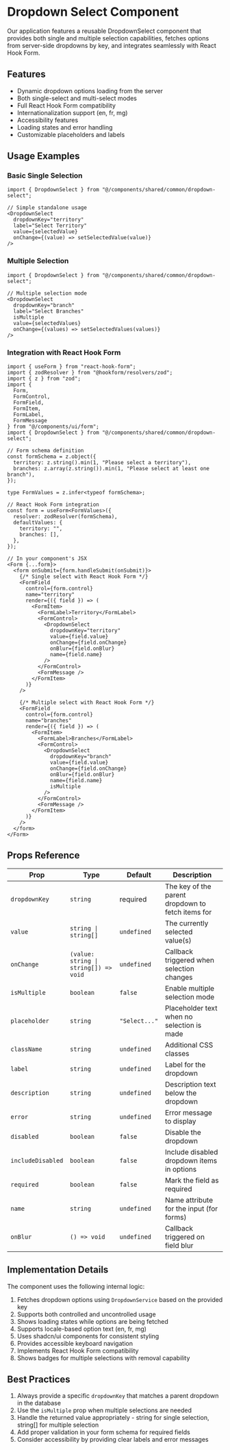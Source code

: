 # Dropdown Select Component

Our application features a reusable DropdownSelect component that provides both single and multiple selection capabilities, fetches options from server-side dropdowns by key, and integrates seamlessly with React Hook Form.

## Features

- Dynamic dropdown options loading from the server
- Both single-select and multi-select modes
- Full React Hook Form compatibility
- Internationalization support (en, fr, mg)
- Accessibility features
- Loading states and error handling
- Customizable placeholders and labels

## Usage Examples

### Basic Single Selection

```tsx
import { DropdownSelect } from "@/components/shared/common/dropdown-select";

// Simple standalone usage
<DropdownSelect 
  dropdownKey="territory" 
  label="Select Territory"
  value={selectedValue} 
  onChange={(value) => setSelectedValue(value)} 
/>
```

### Multiple Selection

```tsx
import { DropdownSelect } from "@/components/shared/common/dropdown-select";

// Multiple selection mode
<DropdownSelect 
  dropdownKey="branch" 
  label="Select Branches"
  isMultiple 
  value={selectedValues} 
  onChange={(values) => setSelectedValues(values)} 
/>
```

### Integration with React Hook Form

```tsx
import { useForm } from "react-hook-form";
import { zodResolver } from "@hookform/resolvers/zod";
import { z } from "zod";
import { 
  Form, 
  FormControl, 
  FormField, 
  FormItem, 
  FormLabel,
  FormMessage 
} from "@/components/ui/form";
import { DropdownSelect } from "@/components/shared/common/dropdown-select";

// Form schema definition
const formSchema = z.object({
  territory: z.string().min(1, "Please select a territory"),
  branches: z.array(z.string()).min(1, "Please select at least one branch"),
});

type FormValues = z.infer<typeof formSchema>;

// React Hook Form integration
const form = useForm<FormValues>({
  resolver: zodResolver(formSchema),
  defaultValues: {
    territory: "",
    branches: [],
  },
});

// In your component's JSX
<Form {...form}>
  <form onSubmit={form.handleSubmit(onSubmit)}>
    {/* Single select with React Hook Form */}
    <FormField
      control={form.control}
      name="territory"
      render={({ field }) => (
        <FormItem>
          <FormLabel>Territory</FormLabel>
          <FormControl>
            <DropdownSelect
              dropdownKey="territory"
              value={field.value}
              onChange={field.onChange}
              onBlur={field.onBlur}
              name={field.name}
            />
          </FormControl>
          <FormMessage />
        </FormItem>
      )}
    />
    
    {/* Multiple select with React Hook Form */}
    <FormField
      control={form.control}
      name="branches"
      render={({ field }) => (
        <FormItem>
          <FormLabel>Branches</FormLabel>
          <FormControl>
            <DropdownSelect
              dropdownKey="branch"
              value={field.value}
              onChange={field.onChange}
              onBlur={field.onBlur}
              name={field.name}
              isMultiple
            />
          </FormControl>
          <FormMessage />
        </FormItem>
      )}
    />
  </form>
</Form>
```

## Props Reference

| Prop | Type | Default | Description |
|------|------|---------|-------------|
| `dropdownKey` | `string` | required | The key of the parent dropdown to fetch items for |
| `value` | `string \| string[]` | `undefined` | The currently selected value(s) |
| `onChange` | `(value: string \| string[]) => void` | `undefined` | Callback triggered when selection changes |
| `isMultiple` | `boolean` | `false` | Enable multiple selection mode |
| `placeholder` | `string` | `"Select..."` | Placeholder text when no selection is made |
| `className` | `string` | `undefined` | Additional CSS classes |
| `label` | `string` | `undefined` | Label for the dropdown |
| `description` | `string` | `undefined` | Description text below the dropdown |
| `error` | `string` | `undefined` | Error message to display |
| `disabled` | `boolean` | `false` | Disable the dropdown |
| `includeDisabled` | `boolean` | `false` | Include disabled dropdown items in options |
| `required` | `boolean` | `false` | Mark the field as required |
| `name` | `string` | `undefined` | Name attribute for the input (for forms) |
| `onBlur` | `() => void` | `undefined` | Callback triggered on field blur |

## Implementation Details

The component uses the following internal logic:

1. Fetches dropdown options using `DropdownService` based on the provided key
2. Supports both controlled and uncontrolled usage
3. Shows loading states while options are being fetched
4. Supports locale-based option text (en, fr, mg)
5. Uses shadcn/ui components for consistent styling
6. Provides accessible keyboard navigation
7. Implements React Hook Form compatibility
8. Shows badges for multiple selections with removal capability

## Best Practices

1. Always provide a specific `dropdownKey` that matches a parent dropdown in the database
2. Use the `isMultiple` prop when multiple selections are needed
3. Handle the returned value appropriately - string for single selection, string[] for multiple selection
4. Add proper validation in your form schema for required fields
5. Consider accessibility by providing clear labels and error messages